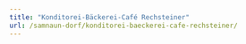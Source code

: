 ```yaml
---
title: "Konditorei-Bäckerei-Café Rechsteiner"
url: /samnaun-dorf/konditorei-baeckerei-cafe-rechsteiner/
---
```

